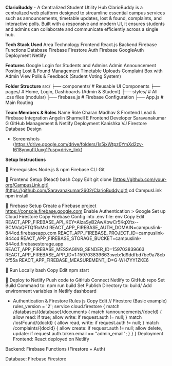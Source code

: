 **ClarioBuddy** - A Centralized Student Utility Hub
ClarioBuddy is a centralized web platform designed to streamline essential campus services such as announcements, timetable updates, lost & found, complaints, and interactive polls. Built with a responsive and modern UI, it ensures students and admins can collaborate and communicate efficiently across a single hub.

**Tech Stack Used**
Area	Technology
Frontend	React.js
Backend	Firebase Functions
Database	Firebase Firestore
Auth	Firebase GoogleAuth
Deployment	Netlify

**Features**
Google Login for Students and Admins
Admin Announcement Posting 
Lost & Found Management
Timetable Uploads
Complaint Box with Admin View
Polls & Feedback (Student Voting System)

**Folder Structure**
src/
├── components/      # Reusable UI Components
├── pages/           # Home, Login, Dashboards (Admin & Student)
├── styles/          # All .css files (modular)
├── firebase.js      # Firebase Configuration
├── App.js           # Main Routing

**Team Members & Roles**
      Name	                           Role
Charan Madhav S       	Frontend Lead & Firebase Integration
Angelin Sharmell E	    Frontend Developer
Saravanakumar G	        GitHub Management & Netlify Deployment
Kanishka VJ	            Firestore Database Design

* Screenshots
(https://drive.google.com/drive/folders/1s5jxWtpz0YmXd2zv-I618ynvuflUuxg1?usp=drive_link)

**Setup Instructions**

  🔹 Prerequisites
Node.js & npm
Firebase CLI
Git

🔹 Frontend Setup (React)
bash
Copy
Edit
git clone [https://github.com/your-org/CampusLink.git](https://github.com/Saravanakumar2602/ClarioBuddy.git)
cd CampusLink
npm install

🔹 Firebase Setup
Create a Firebase project https://console.firebase.google.com
Enable Authentication > Google
Set up Cloud Firestore
Copy Firebase Config into .env file:
env
Copy
Edit
REACT_APP_FIREBASE_API_KEY=AIzaSyB2AwXbwCr5KqXftx--BCMVaQFTQfRxMkI
REACT_APP_FIREBASE_AUTH_DOMAIN=campuslink-844cd.firebaseapp.com
REACT_APP_FIREBASE_PROJECT_ID=campuslink-844cd
REACT_APP_FIREBASE_STORAGE_BUCKET=campuslink-844cd.firebasestorage.app
REACT_APP_FIREBASE_MESSAGING_SENDER_ID=159703839663
REACT_APP_FIREBASE_APP_ID=1:159703839663:web:1d9ddfbd7be9a78cb0f55a
REACT_APP_FIREBASE_MEASUREMENT_ID=G-WH7YY1ZKE6

🔹 Run Locally
bash
Copy
Edit
npm start

🔹 Deploy to Netlify
Push code to GitHub
Connect Netlify to GitHub repo
Set Build Command to: npm run build
Set Publish Directory to: build/
Add environment variables in Netlify dashboard

* Authentication & Firestore Rules
js
Copy
Edit
// Firestore (Basic example)
rules_version = '2';
service cloud.firestore {
  match /databases/{database}/documents {
    match /announcements/{docId} {
      allow read: if true;
      allow write: if request.auth != null;
    }
    match /lostFound/{docId} {
      allow read, write: if request.auth != null;
    }
    match /complaints/{docId} {
      allow create: if request.auth != null;
      allow delete, update: if request.auth.token.email == "admin_email";
    }
  }
}
Deployment
Frontend: React deployed on Netlify

Backend: Firebase Functions (Firestore + Auth)

Database: Firebase Firestore
